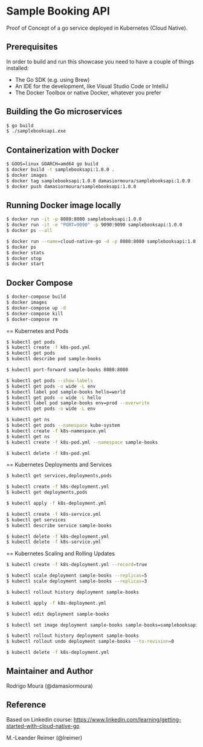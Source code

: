 # Sample Booking API

Proof of Concept of a go service deployed in Kubernetes (Cloud Native).

## Prerequisites

In order to build and run this showcase you need to have a couple of things installed:

* The Go SDK (e.g. using Brew)
* An IDE for the development, like Visual Studio Code or IntelliJ
* The Docker Toolbox or native Docker, whatever you prefer

## Building the Go microservices

```bash
$ go build
$ ./samplebooksapi.exe
```

## Containerization with Docker

```bash
$ GOOS=linux GOARCH=amd64 go build
$ docker build -t samplebooksapi:1.0.0 .
$ docker images
$ docker tag samplebooksapi:1.0.0 damasiormoura/samplebooksapi:1.0.0
$ docker push damasiormoura/samplebooksapi:1.0.0
```

## Running Docker image locally

```bash
$ docker run -it -p 8080:8080 samplebooksapi:1.0.0
$ docker run -it -e "PORT=9090" -p 9090:9090 samplebooksapi:1.0.0
$ docker ps --all

$ docker run --name=cloud-native-go -d -p 8080:8080 samplebooksapi:1.0.0
$ docker ps
$ docker stats
$ docker stop
$ docker start
```

## Docker Compose

```bash
$ docker-compose build
$ docker images
$ docker-compose up -d
$ docker-compose kill
$ docker-compose rm
```

== Kubernetes and Pods

```bash
$ kubectl get pods
$ kubectl create -f k8s-pod.yml
$ kubectl get pods
$ kubectl describe pod sample-books

$ kubectl port-forward sample-books 8080:8080

$ kubectl get pods --show-labels
$ kubectl get pods -o wide -L env
$ kubectl label pod sample-books hello=world
$ kubectl get pods -o wide -L hello
$ kubectl label pod sample-books env=prod --overwrite
$ kubectl get pods -o wide -L env

$ kubectl get ns
$ kubectl get pods --namespace kube-system
$ kubectl create -f k8s-namespace.yml
$ kubectl get ns
$ kubectl create -f k8s-pod.yml --namespace sample-books

$ kubectl delete -f k8s-pod.yml
```

== Kubernetes Deployments and Services

```bash
$ kubectl get services,deployments,pods

$ kubectl create -f k8s-deployment.yml
$ kubectl get deployments,pods

$ kubectl apply -f k8s-deployment.yml

$ kubectl create -f k8s-service.yml
$ kubectl get services
$ kubectl describe service sample-books

$ kubectl delete -f k8s-deployment.yml
$ kubectl delete -f k8s-service.yml
```

== Kubernetes Scaling and Rolling Updates

```bash
$ kubectl create -f k8s-deployment.yml --record=true

$ kubectl scale deployment sample-books --replicas=5
$ kubectl scale deployment sample-books --replicas=3

$ kubectl rollout history deployment sample-books

$ kubectl apply -f k8s-deployment.yml

$ kubectl edit deployment sample-books

$ kubectl set image deployment sample-books sample-books=samplebooksapi:1.0.1

$ kubectl rollout history deployment sample-books
$ kubectl rollout undo deployment sample-books --to-revision=0

$ kubectl delete -f k8s-deployment.yml
```

## Maintainer and Author

Rodrigo Moura (@damasiormoura)


## Reference
Based on Linkedin course: https://www.linkedin.com/learning/getting-started-with-cloud-native-go

M.-Leander Reimer (@lreimer)
